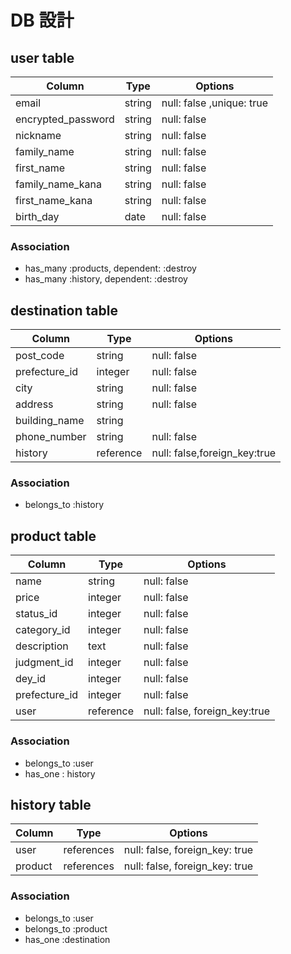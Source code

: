 # DB 設計

## user table

| Column             | Type                | Options                  |
|--------------------|---------------------|------------------------- |
| email              | string              | null: false ,unique: true|
| encrypted_password | string              | null: false              |
| nickname           | string              | null: false              |
| family_name        | string              | null: false              |
| first_name         | string              | null: false              |
| family_name_kana   | string              | null: false              |
| first_name_kana    | string              | null: false              |
| birth_day          | date                | null: false              | 

### Association

- has_many :products, dependent: :destroy
- has_many :history, dependent: :destroy

##  destination table

| Column                              | Type       | Options                              |
|-------------------------------------|------------|--------------------------------------|
| post_code                           | string     | null: false                          |
| prefecture_id                       | integer    | null: false                          |
| city                                | string     | null: false                          |
| address                             | string     | null: false                          |
| building_name                       | string     |                                      |
| phone_number                        | string     |null: false                           |
| history                             | reference  |null: false,foreign_key:true          |


### Association

- belongs_to :history

## product table

| Column             | Type                | Options                                    |
|--------------------|---------------------|--------------------------------------------|
| name               | string              | null: false                                |  
| price              | integer             | null: false                                |
| status_id          | integer             | null: false                                |
| category_id        | integer             | null: false                                |
| description        | text                | null: false                                |
| judgment_id        | integer             | null: false                                |
| dey_id             | integer             | null: false                                | 
| prefecture_id      | integer             | null: false                                |
| user               | reference           | null: false, foreign_key:true              |

### Association
- belongs_to :user 
- has_one : history


## history table

| Column      | Type       | Options                                    |
|-------------|------------|--------------------------------------------|
| user        | references | null: false, foreign_key: true             |
| product     | references | null: false, foreign_key: true             |


### Association
- belongs_to :user
- belongs_to :product
- has_one :destination




